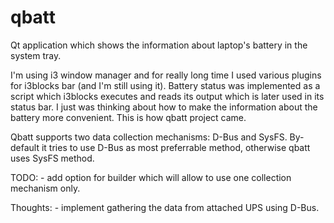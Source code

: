# qbatt
Qt application which shows the information about laptop's battery in the system tray.

I'm using i3 window manager and for really long time I used various plugins for
i3blocks bar (and I'm still using it). Battery status was implemented as a script
which i3blocks executes and reads its output which is later used in its status
bar. I just was thinking about how to make the information about the battery more
convenient. This is how qbatt project came.

Qbatt supports two data collection mechanisms: D-Bus and SysFS. By-default it tries
to use D-Bus as most preferrable method, otherwise qbatt uses SysFS method.

TODO:
    - add option for builder which will allow to use one collection mechanism only.
    
Thoughts:
    - implement gathering the data from attached UPS using D-Bus.
